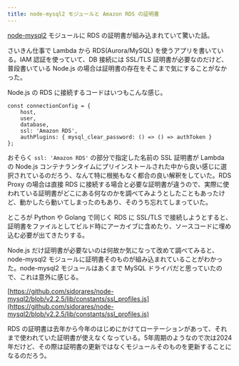 ```yaml
---
title: node-mysql2 モジュールと Amazon RDS の証明書
---
```

[node-mysql2](https://github.com/sidorares/node-mysql2) モジュールに RDS の証明書が組み込まれていて驚いた話。

さいきん仕事で Lambda から RDS(Aurora/MySQL) を使うアプリを書いている。IAM 認証を使っていて、DB 接続には SSL/TLS 証明書が必要なのだけど、普段書いている Node.js の場合は証明書の存在をそこまで気にすることがなかった。

Node.js の RDS に接続するコードはいつもこんな感じ。

```
const connectionConfig = {
    host,
    user,
    database,
    ssl: 'Amazon RDS',
    authPlugins: { mysql_clear_password: () => () => authToken }
};
```

おそらく `ssl: 'Amazon RDS'` の部分で指定した名前の SSL 証明書が Lambda の Node.js コンテナランタイムにプリインストールされた中から良い感じに選択されているのだろう、なんて特に根拠もなく都合の良い解釈をしていた。RDS Proxy の場合は直接 RDS に接続する場合と必要な証明書が違うので、実際に使われている証明書がどこにある何なのかを調べてみようとしたこともあったけど、動かしたら動いてしまったのもあり、そのうち忘れてしまっていた。

ところが Python や Golang で同じく RDS に SSL/TLS で接続しようとすると、証明書をファイルとしてビルド時にアーカイブに含めたり、ソースコードに埋め込む必要が出てきたりする。

Node.js だけ証明書が必要ないのは何故か気になって改めて調べてみると、node-mysql2 モジュールに証明書そのものが組み込まれていることがわかった。node-mysql2 モジュールはあくまで MySQL ドライバだと思っていたので、これは意外に感じる。

[https://github.com/sidorares/node-mysql2/blob/v2.2.5/lib/constants/ssl_profiles.js](https://github.com/sidorares/node-mysql2/blob/v2.2.5/lib/constants/ssl_profiles.js)

RDS の証明書は去年から今年のはじめにかけてローテーションがあって、それまで使われていた証明書が使えなくなっている。5年周期のようなので次は2024年だけど、その際は証明書の更新ではなくモジュールそのものを更新することになるのだろう。

